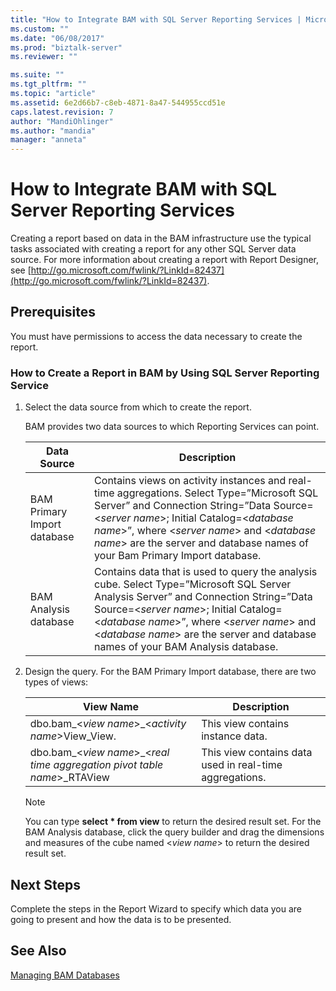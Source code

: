 ```yaml
---
title: "How to Integrate BAM with SQL Server Reporting Services | Microsoft Docs"
ms.custom: ""
ms.date: "06/08/2017"
ms.prod: "biztalk-server"
ms.reviewer: ""

ms.suite: ""
ms.tgt_pltfrm: ""
ms.topic: "article"
ms.assetid: 6e2d66b7-c8eb-4871-8a47-544955ccd51e
caps.latest.revision: 7
author: "MandiOhlinger"
ms.author: "mandia"
manager: "anneta"
---
```

# How to Integrate BAM with SQL Server Reporting Services
Creating a report based on data in the BAM infrastructure use the typical tasks associated with creating a report for any other SQL Server data source. For more information about creating a report with Report Designer, see [http://go.microsoft.com/fwlink/?LinkId=82437](http://go.microsoft.com/fwlink/?LinkId=82437).  
  
## Prerequisites  
 You must have permissions to access the data necessary to create the report.  
  
### How to Create a Report in BAM by Using SQL Server Reporting Service  
  
1.  Select the data source from which to create the report.  
  
     BAM provides two data sources to which Reporting Services can point.  
  
    |Data Source|Description|  
    |-----------------|-----------------|  
    |BAM Primary Import database|Contains views on activity instances and real-time aggregations. Select Type=”Microsoft SQL Server” and Connection String=”Data Source=\<*server name*>; Initial Catalog=\<*database name*>”, where \<*server name*> and \<*database name*> are the server and database names of your Bam Primary Import database.|  
    |BAM Analysis database|Contains data that is used to query the analysis cube. Select Type=”Microsoft SQL Server Analysis Server” and Connection String=”Data Source=\<*server name*>; Initial Catalog=\<*database name*>”, where \<*server name*> and \<*database name*> are the server and database names of your BAM Analysis database.|  
  
2.  Design the query. For the BAM Primary Import database, there are two types of views:  
  
    |View Name|Description|  
    |---------------|-----------------|  
    |dbo.bam_\<*view name*>_\<*activity name*>View_View.|This view contains instance data.|  
    |dbo.bam_\<*view name*>_\<*real time aggregation pivot table name*>_RTAView|This view contains data used in real-time aggregations.|  
  
    > [!NOTE]
    >  You can type **select \* from view** to return the desired result set. For the BAM Analysis database, click the query builder and drag the dimensions and measures of the cube named \<*view name*> to return the desired result set.  
  
## Next Steps  
 Complete the steps in the Report Wizard to specify which data you are going to present and how the data is to be presented.  
  
## See Also  
 [Managing BAM Databases](../core/managing-bam-databases.md)